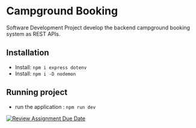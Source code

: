 # Campground Booking
Software Development Project develop the backend campground booking system as REST APIs.

## Installation
- Install: `npm i express dotenv`
- Install: `npm i -D nodemon`

## Running project
- run the application : `npm run dev`

[![Review Assignment Due Date](https://classroom.github.com/assets/deadline-readme-button-24ddc0f5d75046c5622901739e7c5dd533143b0c8e959d652212380cedb1ea36.svg)](https://classroom.github.com/a/QFq_JnZB)
